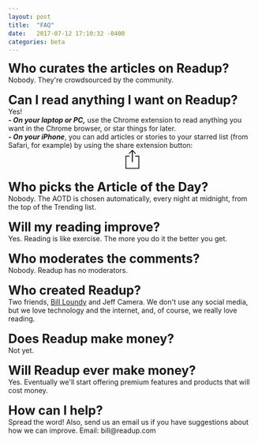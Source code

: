 ```yaml
---
layout: post
title:  "FAQ"
date:   2017-07-12 17:10:32 -0400
categories: beta
---
```

<div style="font-size:25px">
<strong>Who curates the articles on Readup?</strong>
</div>
<div>
Nobody. They're crowdsourced by the community. 
</div>
<br>
<div style="font-size:25px">
<strong>Can I read anything I want on Readup?</strong>
</div>
<div>
Yes!<br>
<strong><i>- On your laptop or PC,</i></strong> use the Chrome extension to read anything you want in the Chrome browser, or star things for later.<br>
<strong><i>- On your iPhone</i></strong>, you can add articles or stories to your starred list (from Safari, for example) by using the share extension button:</div>
<div align="middle">
<img src= "/pics/shareicon.png" width="40px">
</div>
<br>
<div style="font-size:25px">
<strong>Who picks the Article of the Day?</strong>
</div>
<div>
Nobody. The AOTD is chosen automatically, every night at midnight, from the top of the Trending list.
</div>
<br>
<div style="font-size:25px">
<strong>Will my reading improve?</strong>
</div>
<div>
Yes. Reading is like exercise. The more you do it the better you get.
</div>
<br>
<div style="font-size:25px">
<strong>Who moderates the comments?</strong>
</div>
<div>
Nobody. Readup has no moderators.
</div>
<br>
<div style="font-size:25px">
<strong>Who created Readup?</strong>
</div>
<div>
Two friends, <a href="https://www.billloundy.com/about.html">Bill Loundy</a> and Jeff Camera. We don't use any social media, but we love technology and the internet, and, of course, we really love reading.</div>  
<br>
<div style="font-size:25px">
<strong>Does Readup make money?</strong>
</div>
<div>
Not yet.</div>
<br>
<div style="font-size:25px">
<strong>Will Readup ever make money?</strong>
</div>
<div>
Yes. Eventually we'll start offering premium features and products that will cost money.
</div>
<br>
<div style="font-size:25px">
<strong>How can I help?</strong>
</div>
<div>
Spread the word! Also, send us an email us if you have suggestions about how we can improve. Email: bill@readup.com</div>